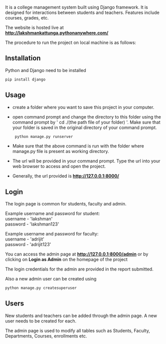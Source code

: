 It is a college management system built using Django framework. It is designed for interactions between students and teachers. Features include courses, grades, etc.

The website is hosted live at **http://lakshmankattunga.pythonanywhere.com/**

The procedure to run the project on local machine is as follows: 

## Installation

Python and Django need to be installed

```bash
pip install django
```

## Usage
- create a folder where you want to save this project in your computer.  
- open command prompt and change the directory to this folder using the
command prompt by ' cd ./(the path file of your folder) '. Make sure that
your folder is saved in the original directory of your command prompt.

  ```bash
   python manage.py runserver
   ```

-  Make sure that the above command is run with the folder where manage.py file is present as working directory.
 
- The url will be provided in your command prompt. Type the url into your web browser to access and open the project.

- Generally, the url provided is  **http://127.0.0.1:8000/**

## Login

The login page is common for students, faculty and admin.  

Example username and password for student:  
username - 'lakshman'  
password - 'lakshman123'  

Example username and password for faculty:  
username - 'adrijit'  
password - 'adrijit123'  

You can access the admin page at **http://127.0.0.1:8000/admin** or by clicking on **Login as Admin** on the homepage of the project 

The login credentials for the admin are provided in the report submitted.

Also a new admin user can be created using

```bash
python manage.py createsuperuser
```

## Users

New students and teachers can be added through the admin page. A new user needs to be created for each. 

The admin page is used to modify all tables such as Students, Faculty, Departments, Courses, enrollments etc.